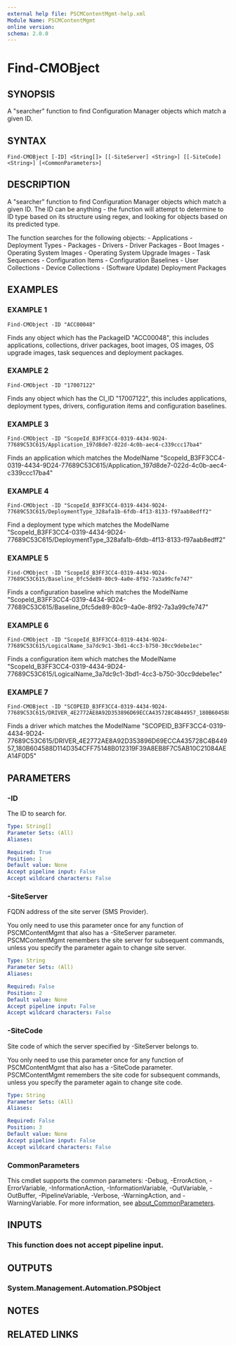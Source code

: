 ```yaml
---
external help file: PSCMContentMgmt-help.xml
Module Name: PSCMContentMgmt
online version:
schema: 2.0.0
---
```


# Find-CMOBject

## SYNOPSIS
A "searcher" function to find Configuration Manager objects which match a given ID.

## SYNTAX

```
Find-CMOBject [-ID] <String[]> [[-SiteServer] <String>] [[-SiteCode] <String>] [<CommonParameters>]
```

## DESCRIPTION
A "searcher" function to find Configuration Manager objects which match a given ID.
The ID can be anything - the function will attempt to determine to ID type based on its structure using regex, and looking for objects based on its predicted type.

The function searches for the following objects:
    - Applications
    - Deployment Types
    - Packages
    - Drivers
    - Driver Packages
    - Boot Images
    - Operating System Images
    - Operating System Upgrade Images
    - Task Sequences
    - Configuration Items
    - Configuration Baselines
    - User Collections
    - Device Collections
    - (Software Update) Deployment Packages

## EXAMPLES

### EXAMPLE 1
```
Find-CMObject -ID "ACC00048"
```

Finds any object which has the PackageID "ACC00048", this includes applications, collections, driver packages, boot images, OS images, OS upgrade images, task sequences and deployment packages.

### EXAMPLE 2
```
Find-CMObject -ID "17007122"
```

Finds any object which has the CI_ID "17007122", this includes applications, deployment types, drivers, configuration items and configuration baselines.

### EXAMPLE 3
```
Find-CMObject -ID "ScopeId_B3FF3CC4-0319-4434-9D24-77689C53C615/Application_197d8de7-022d-4c0b-aec4-c339ccc17ba4"
```

Finds an application which matches the ModelName "ScopeId_B3FF3CC4-0319-4434-9D24-77689C53C615/Application_197d8de7-022d-4c0b-aec4-c339ccc17ba4"

### EXAMPLE 4
```
Find-CMObject -ID "ScopeId_B3FF3CC4-0319-4434-9D24-77689C53C615/DeploymentType_328afa1b-6fdb-4f13-8133-f97aab8edff2"
```

Find a deployment type which matches the ModelName "ScopeId_B3FF3CC4-0319-4434-9D24-77689C53C615/DeploymentType_328afa1b-6fdb-4f13-8133-f97aab8edff2"

### EXAMPLE 5
```
Find-CMObject -ID "ScopeId_B3FF3CC4-0319-4434-9D24-77689C53C615/Baseline_0fc5de89-80c9-4a0e-8f92-7a3a99cfe747"
```

Finds a configuration baseline which matches the ModelName "ScopeId_B3FF3CC4-0319-4434-9D24-77689C53C615/Baseline_0fc5de89-80c9-4a0e-8f92-7a3a99cfe747"

### EXAMPLE 6
```
Find-CMObject -ID "ScopeId_B3FF3CC4-0319-4434-9D24-77689C53C615/LogicalName_3a7dc9c1-3bd1-4cc3-b750-30cc9debe1ec"
```

Finds a configuration item which matches the ModelName "ScopeId_B3FF3CC4-0319-4434-9D24-77689C53C615/LogicalName_3a7dc9c1-3bd1-4cc3-b750-30cc9debe1ec"

### EXAMPLE 7
```
Find-CMOBject -ID "SCOPEID_B3FF3CC4-0319-4434-9D24-77689C53C615/DRIVER_4E2772AE8A92D353896D69ECCA435728C4B44957_180B604588D114D354CFF75148B012319F39A8EB8F7C5AB10C21084AEA14F0D5"
```

Finds a driver which matches the ModelName "SCOPEID_B3FF3CC4-0319-4434-9D24-77689C53C615/DRIVER_4E2772AE8A92D353896D69ECCA435728C4B44957_180B604588D114D354CFF75148B012319F39A8EB8F7C5AB10C21084AEA14F0D5"

## PARAMETERS

### -ID
The ID to search for.

```yaml
Type: String[]
Parameter Sets: (All)
Aliases:

Required: True
Position: 1
Default value: None
Accept pipeline input: False
Accept wildcard characters: False
```

### -SiteServer
FQDN address of the site server (SMS Provider). 

You only need to use this parameter once for any function of PSCMContentMgmt that also has a -SiteServer parameter.
PSCMContentMgmt remembers the site server for subsequent commands, unless you specify the parameter again to change site server.

```yaml
Type: String
Parameter Sets: (All)
Aliases:

Required: False
Position: 2
Default value: None
Accept pipeline input: False
Accept wildcard characters: False
```

### -SiteCode
Site code of which the server specified by -SiteServer belongs to.

You only need to use this parameter once for any function of PSCMContentMgmt that also has a -SiteCode parameter.
PSCMContentMgmt remembers the site code for subsequent commands, unless you specify the parameter again to change site code.

```yaml
Type: String
Parameter Sets: (All)
Aliases:

Required: False
Position: 3
Default value: None
Accept pipeline input: False
Accept wildcard characters: False
```

### CommonParameters
This cmdlet supports the common parameters: -Debug, -ErrorAction, -ErrorVariable, -InformationAction, -InformationVariable, -OutVariable, -OutBuffer, -PipelineVariable, -Verbose, -WarningAction, and -WarningVariable. For more information, see [about_CommonParameters](http://go.microsoft.com/fwlink/?LinkID=113216).

## INPUTS

### This function does not accept pipeline input.
## OUTPUTS

### System.Management.Automation.PSObject
## NOTES

## RELATED LINKS
